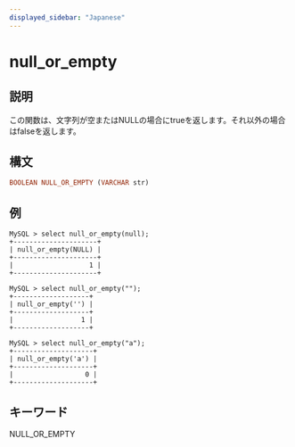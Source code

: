 ```yaml
---
displayed_sidebar: "Japanese"
---
```


# null_or_empty

## 説明

この関数は、文字列が空またはNULLの場合にtrueを返します。それ以外の場合はfalseを返します。

## 構文

```Haskell
BOOLEAN NULL_OR_EMPTY (VARCHAR str)
```

## 例

```Plain Text
MySQL > select null_or_empty(null);
+---------------------+
| null_or_empty(NULL) |
+---------------------+
|                   1 |
+---------------------+

MySQL > select null_or_empty("");
+-------------------+
| null_or_empty('') |
+-------------------+
|                 1 |
+-------------------+

MySQL > select null_or_empty("a");
+--------------------+
| null_or_empty('a') |
+--------------------+
|                  0 |
+--------------------+
```

## キーワード

NULL_OR_EMPTY